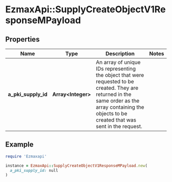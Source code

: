 # EzmaxApi::SupplyCreateObjectV1ResponseMPayload

## Properties

| Name | Type | Description | Notes |
| ---- | ---- | ----------- | ----- |
| **a_pki_supply_id** | **Array&lt;Integer&gt;** | An array of unique IDs representing the object that were requested to be created.  They are returned in the same order as the array containing the objects to be created that was sent in the request. |  |

## Example

```ruby
require 'Ezmaxapi'

instance = EzmaxApi::SupplyCreateObjectV1ResponseMPayload.new(
  a_pki_supply_id: null
)
```

